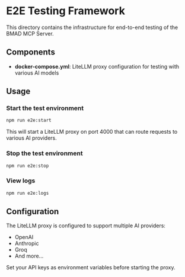 # E2E Testing Framework

This directory contains the infrastructure for end-to-end testing of the BMAD MCP Server.

## Components

- **docker-compose.yml**: LiteLLM proxy configuration for testing with various AI models

## Usage

### Start the test environment

```bash
npm run e2e:start
```

This will start a LiteLLM proxy on port 4000 that can route requests to various AI providers.

### Stop the test environment

```bash
npm run e2e:stop
```

### View logs

```bash
npm run e2e:logs
```

## Configuration

The LiteLLM proxy is configured to support multiple AI providers:
- OpenAI
- Anthropic
- Groq
- And more...

Set your API keys as environment variables before starting the proxy.

